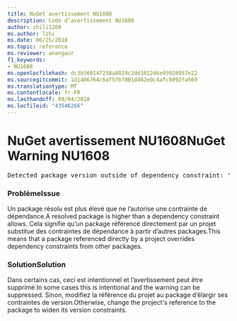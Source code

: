 ```yaml
---
title: NuGet avertissement NU1608
description: Code d’avertissement NU1608
author: zhili1208
ms.author: lzhi
ms.date: 06/25/2018
ms.topic: reference
ms.reviewer: anangaur
f1_keywords:
- NU1608
ms.openlocfilehash: dc3b360147258a8819c2dd102246e93926957e22
ms.sourcegitcommit: 1d1406764c6af5fb7801d462e0c4afc9092fa569
ms.translationtype: MT
ms.contentlocale: fr-FR
ms.lasthandoff: 09/04/2018
ms.locfileid: "43546266"
---
```

# <a name="nuget-warning-nu1608"></a><span data-ttu-id="0d8ac-103">NuGet avertissement NU1608</span><span class="sxs-lookup"><span data-stu-id="0d8ac-103">NuGet Warning NU1608</span></span>

<pre>Detected package version outside of dependency constraint: 'PackageA' 1.0.0 requires 'PackageB' (= 1.0.0) but version 'PackageB' 2.0.0 was resolved.</pre>

### <a name="issue"></a><span data-ttu-id="0d8ac-104">Problème</span><span class="sxs-lookup"><span data-stu-id="0d8ac-104">Issue</span></span>
<span data-ttu-id="0d8ac-105">Un package résolu est plus élevé que ne l’autorise une contrainte de dépendance.</span><span class="sxs-lookup"><span data-stu-id="0d8ac-105">A resolved package is higher than a dependency constraint allows.</span></span> <span data-ttu-id="0d8ac-106">Cela signifie qu’un package référencé directement par un projet substitue des contraintes de dépendance à partir d’autres packages.</span><span class="sxs-lookup"><span data-stu-id="0d8ac-106">This means that a package referenced directly by a project overrides dependency constraints from other packages.</span></span>

### <a name="solution"></a><span data-ttu-id="0d8ac-107">Solution</span><span class="sxs-lookup"><span data-stu-id="0d8ac-107">Solution</span></span>
<span data-ttu-id="0d8ac-108">Dans certains cas, ceci est intentionnel et l’avertissement peut être supprimé.</span><span class="sxs-lookup"><span data-stu-id="0d8ac-108">In some cases this is intentional and the warning can be suppressed.</span></span> <span data-ttu-id="0d8ac-109">Sinon, modifiez la référence du projet au package d’élargir ses contraintes de version.</span><span class="sxs-lookup"><span data-stu-id="0d8ac-109">Otherwise, change the project's reference to the package to widen its version constraints.</span></span>